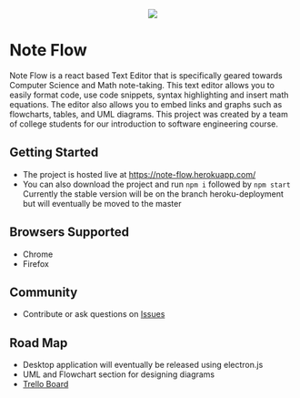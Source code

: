 <p align="center">
  <img src="https://raw.githubusercontent.com/maslindc2/note-flow/master/src/components/WelcomePage/NoteFlowLogo.png" />
</p>

# Note Flow
Note Flow is a react based Text Editor that is specifically geared towards Computer Science and Math note-taking. This text editor allows you to easily format code, use code snippets, syntax highlighting and insert math equations. The editor also allows you to embed links and graphs such as flowcharts, tables, and UML diagrams. This project was created by a team of college students for our introduction to software engineering course.

## Getting Started
- The project is hosted live at https://note-flow.herokuapp.com/
- You can also download the project and run `npm i` followed by `npm start`
Currently the stable version will be on the branch heroku-deployment but will eventually be moved to the master

## Browsers Supported
- Chrome
- Firefox

## Community
- Contribute or ask questions on [Issues](https://github.com/maslindc2/note-flow/issues)

## Road Map
- Desktop application will eventually be released using electron.js
- UML and Flowchart section for designing diagrams
- [Trello Board](https://trello.com/b/WjvqTByL/cs-382-note-taking-project)